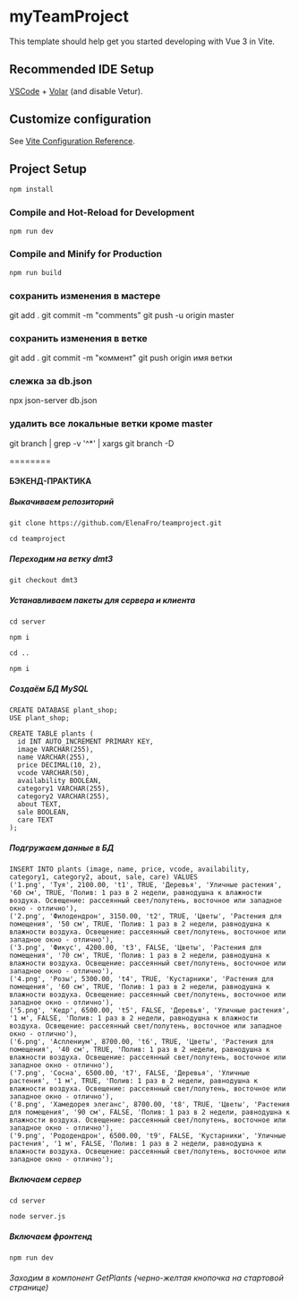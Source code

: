 # myTeamProject

This template should help get you started developing with Vue 3 in Vite.

## Recommended IDE Setup

[VSCode](https://code.visualstudio.com/) + [Volar](https://marketplace.visualstudio.com/items?itemName=Vue.volar) (and disable Vetur).

## Customize configuration

See [Vite Configuration Reference](https://vitejs.dev/config/).

## Project Setup

```sh
npm install
```

### Compile and Hot-Reload for Development

```sh
npm run dev
```

### Compile and Minify for Production

```sh
npm run build
```

### сохранить изменения в мастере

git add .
git commit -m "comments"
git push -u origin master

### coхранить изменения в ветке

git add .
git commit -m "коммент"
git push origin имя ветки

### слежка за db.json

<!-- json-server --watch db.json -->

npx json-server db.json

### удалить все локальные ветки кроме master

git branch | grep -v '^\*' | xargs git branch -D

========

#### БЭКЕНД-ПРАКТИКА

##### Выкачиваем репозиторий

```
git clone https://github.com/ElenaFro/teamproject.git
```

```
cd teamproject
```

##### Переходим на ветку dmt3

```
git checkout dmt3
```

##### Устанавливаем пакеты для сервера и клиента

```
cd server
```

```
npm i
```

```
cd ..
```

```
npm i
```

##### Создаём БД MySQL

```
CREATE DATABASE plant_shop;
USE plant_shop;

CREATE TABLE plants (
  id INT AUTO_INCREMENT PRIMARY KEY,
  image VARCHAR(255),
  name VARCHAR(255),
  price DECIMAL(10, 2),
  vcode VARCHAR(50),
  availability BOOLEAN,
  category1 VARCHAR(255),
  category2 VARCHAR(255),
  about TEXT,
  sale BOOLEAN,
  care TEXT
);
```

##### Подгружаем данные в БД

```
INSERT INTO plants (image, name, price, vcode, availability, category1, category2, about, sale, care) VALUES
('1.png', 'Туя', 2100.00, 't1', TRUE, 'Деревья', 'Уличные растения', '60 см', TRUE, 'Полив: 1 раз в 2 недели, равнодушна к влажности воздуха. Освещение: рассеянный свет/полутень, восточное или западное окно - отлично'),
('2.png', 'Филодендрон', 3150.00, 't2', TRUE, 'Цветы', 'Растения для помещения', '50 см', TRUE, 'Полив: 1 раз в 2 недели, равнодушна к влажности воздуха. Освещение: рассеянный свет/полутень, восточное или западное окно - отлично'),
('3.png', 'Фикус', 4200.00, 't3', FALSE, 'Цветы', 'Растения для помещения', '70 см', TRUE, 'Полив: 1 раз в 2 недели, равнодушна к влажности воздуха. Освещение: рассеянный свет/полутень, восточное или западное окно - отлично'),
('4.png', 'Розы', 5300.00, 't4', TRUE, 'Кустарники', 'Растения для помещения', '60 см', TRUE, 'Полив: 1 раз в 2 недели, равнодушна к влажности воздуха. Освещение: рассеянный свет/полутень, восточное или западное окно - отлично'),
('5.png', 'Кедр', 6500.00, 't5', FALSE, 'Деревья', 'Уличные растения', '1 м', FALSE, 'Полив: 1 раз в 2 недели, равнодушна к влажности воздуха. Освещение: рассеянный свет/полутень, восточное или западное окно - отлично'),
('6.png', 'Асплениум', 8700.00, 't6', TRUE, 'Цветы', 'Растения для помещения', '40 см', TRUE, 'Полив: 1 раз в 2 недели, равнодушна к влажности воздуха. Освещение: рассеянный свет/полутень, восточное или западное окно - отлично'),
('7.png', 'Сосна', 6500.00, 't7', FALSE, 'Деревья', 'Уличные растения', '1 м', TRUE, 'Полив: 1 раз в 2 недели, равнодушна к влажности воздуха. Освещение: рассеянный свет/полутень, восточное или западное окно - отлично'),
('8.png', 'Хамедорея элеганс', 8700.00, 't8', TRUE, 'Цветы', 'Растения для помещения', '90 см', FALSE, 'Полив: 1 раз в 2 недели, равнодушна к влажности воздуха. Освещение: рассеянный свет/полутень, восточное или западное окно - отлично'),
('9.png', 'Рододендрон', 6500.00, 't9', FALSE, 'Кустарники', 'Уличные растения', '1 м', FALSE, 'Полив: 1 раз в 2 недели, равнодушна к влажности воздуха. Освещение: рассеянный свет/полутень, восточное или западное окно - отлично');
```

##### Включаем сервер

```
cd server
```

```
node server.js
```

##### Включаем фронтенд

```
npm run dev
```

###### Заходим в компонент GetPlants (черно-желтая кнопочка на стартовой странице)